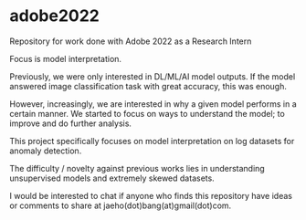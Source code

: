 # adobe2022
Repository for work done with Adobe 2022 as a Research Intern

Focus is model interpretation. 

Previously, we were only interested in DL/ML/AI model outputs. If the model answered image classification task with great accuracy, this was enough.

However, increasingly, we are interested in why a given model performs in a certain manner. We started to focus on ways to understand the model;
to improve and do further analysis.

This project specifically focuses on model interpretation on log datasets for anomaly detection.

The difficulty / novelty against previous works lies in understanding unsupervised models and extremely skewed datasets.

I would be interested to chat if anyone who finds this repository have ideas or comments to share at jaeho(dot)bang(at)gmail(dot)com.
